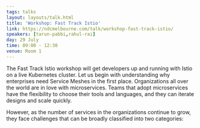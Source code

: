 ```yaml
---
tags: talks
layout: layouts/talk.html
title: 'Workshop: Fast Track Istio'
link: https://ndcmelbourne.com/talk/workshop-fast-track-istio/
speakers: [tarun-pabbi,rahul-rai]
day: 29 July
time: 09:00 - 12:30
venue: Room 1
---
```

The Fast Track Istio workshop will get developers up and running with Istio on a live Kubernetes cluster. Let us begin with understanding why enterprises need Service Meshes in the first place. Organizations all over the world are in love with microservices. Teams that adopt microservices have the flexibility to choose their tools and languages, and they can iterate designs and scale quickly.


However, as the number of services in the organizations continue to grow, they face challenges that can be broadly classified into two categories: